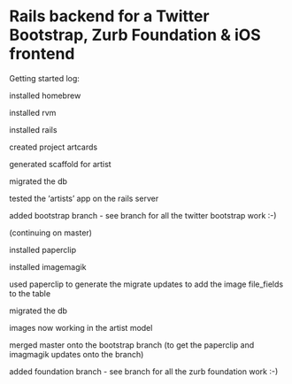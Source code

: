 Rails backend for a Twitter Bootstrap, Zurb Foundation & iOS frontend 
=====================================================================

Getting started log:

installed homebrew

installed rvm

installed rails

created project artcards

generated scaffold for artist

migrated the db

tested the ‘artists’ app on the rails server

added bootstrap branch - see branch for all the twitter bootstrap work :-)

(continuing on master)

installed paperclip

installed imagemagik

used paperclip to generate the migrate updates to add the image file_fields to the table

migrated the db

images now working in the artist model

merged master onto the bootstrap branch (to get the paperclip and imagmagik updates onto the branch)

added foundation branch - see branch for all the zurb foundation work :-)


